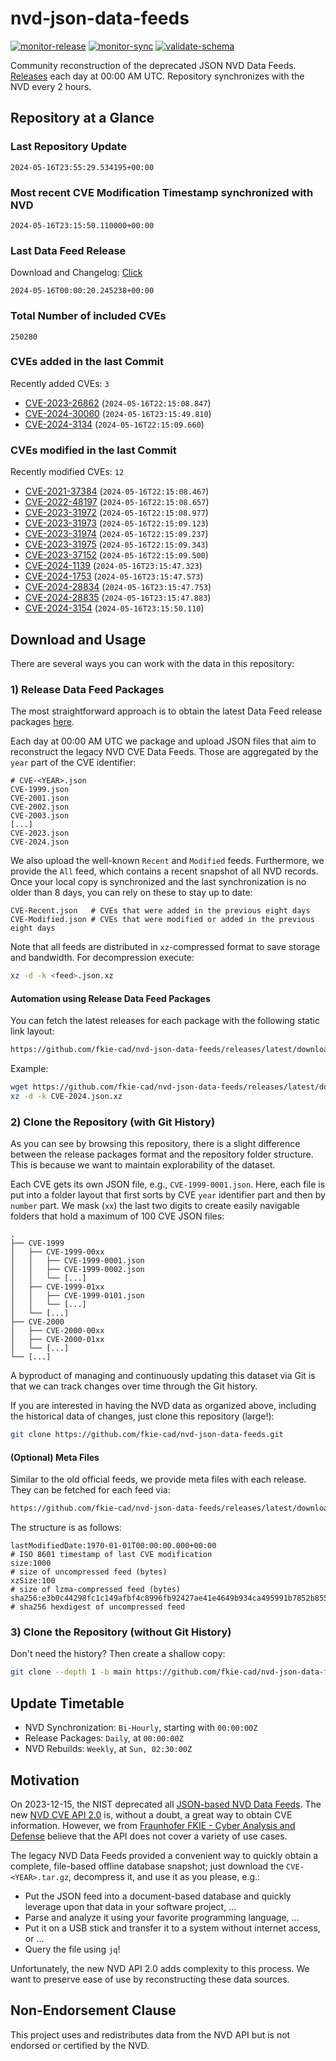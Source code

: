 # nvd-json-data-feeds

[![monitor-release](https://github.com/fkie-cad/nvd-json-data-feeds/actions/workflows/monitor_release.yml/badge.svg)](https://github.com/fkie-cad/nvd-json-data-feeds/actions/workflows/monitor_release.yml)
[![monitor-sync](https://github.com/fkie-cad/nvd-json-data-feeds/actions/workflows/monitor_sync.yml/badge.svg)](https://github.com/fkie-cad/nvd-json-data-feeds/actions/workflows/monitor_sync.yml)
[![validate-schema](https://github.com/fkie-cad/nvd-json-data-feeds/actions/workflows/validate_schema.yml/badge.svg)](https://github.com/fkie-cad/nvd-json-data-feeds/actions/workflows/validate_schema.yml)

Community reconstruction of the deprecated JSON NVD Data Feeds.
[Releases](https://github.com/fkie-cad/nvd-json-data-feeds/releases/latest) each day at 00:00 AM UTC.
Repository synchronizes with the NVD every 2 hours.

## Repository at a Glance

### Last Repository Update

```plain
2024-05-16T23:55:29.534195+00:00
```

### Most recent CVE Modification Timestamp synchronized with NVD

```plain
2024-05-16T23:15:50.110000+00:00
```

### Last Data Feed Release

Download and Changelog: [Click](https://github.com/fkie-cad/nvd-json-data-feeds/releases/latest)

```plain
2024-05-16T00:00:20.245238+00:00
```

### Total Number of included CVEs

```plain
250280
```

### CVEs added in the last Commit

Recently added CVEs: `3`

- [CVE-2023-26862](CVE-2023/CVE-2023-268xx/CVE-2023-26862.json) (`2024-05-16T22:15:08.847`)
- [CVE-2024-30060](CVE-2024/CVE-2024-300xx/CVE-2024-30060.json) (`2024-05-16T23:15:49.810`)
- [CVE-2024-3134](CVE-2024/CVE-2024-31xx/CVE-2024-3134.json) (`2024-05-16T22:15:09.660`)


### CVEs modified in the last Commit

Recently modified CVEs: `12`

- [CVE-2021-37384](CVE-2021/CVE-2021-373xx/CVE-2021-37384.json) (`2024-05-16T22:15:08.467`)
- [CVE-2022-48197](CVE-2022/CVE-2022-481xx/CVE-2022-48197.json) (`2024-05-16T22:15:08.657`)
- [CVE-2023-31972](CVE-2023/CVE-2023-319xx/CVE-2023-31972.json) (`2024-05-16T22:15:08.977`)
- [CVE-2023-31973](CVE-2023/CVE-2023-319xx/CVE-2023-31973.json) (`2024-05-16T22:15:09.123`)
- [CVE-2023-31974](CVE-2023/CVE-2023-319xx/CVE-2023-31974.json) (`2024-05-16T22:15:09.237`)
- [CVE-2023-31975](CVE-2023/CVE-2023-319xx/CVE-2023-31975.json) (`2024-05-16T22:15:09.343`)
- [CVE-2023-37152](CVE-2023/CVE-2023-371xx/CVE-2023-37152.json) (`2024-05-16T22:15:09.500`)
- [CVE-2024-1139](CVE-2024/CVE-2024-11xx/CVE-2024-1139.json) (`2024-05-16T23:15:47.323`)
- [CVE-2024-1753](CVE-2024/CVE-2024-17xx/CVE-2024-1753.json) (`2024-05-16T23:15:47.573`)
- [CVE-2024-28834](CVE-2024/CVE-2024-288xx/CVE-2024-28834.json) (`2024-05-16T23:15:47.753`)
- [CVE-2024-28835](CVE-2024/CVE-2024-288xx/CVE-2024-28835.json) (`2024-05-16T23:15:47.883`)
- [CVE-2024-3154](CVE-2024/CVE-2024-31xx/CVE-2024-3154.json) (`2024-05-16T23:15:50.110`)


## Download and Usage

There are several ways you can work with the data in this repository:

### 1) Release Data Feed Packages

The most straightforward approach is to obtain the latest Data Feed release packages [here](https://github.com/fkie-cad/nvd-json-data-feeds/releases/latest).

Each day at 00:00 AM UTC we package and upload JSON files that aim to reconstruct the legacy NVD CVE Data Feeds.
Those are aggregated by the `year` part of the CVE identifier:

```
# CVE-<YEAR>.json
CVE-1999.json
CVE-2001.json
CVE-2002.json
CVE-2003.json
[...]
CVE-2023.json
CVE-2024.json
```

We also upload the well-known `Recent` and `Modified` feeds.
Furthermore, we provide the `All` feed, which contains a recent snapshot of all NVD records.
Once your local copy is synchronized and the last synchronization is no older than 8 days, you can rely on these to stay up to date:

```plain
CVE-Recent.json   # CVEs that were added in the previous eight days
CVE-Modified.json # CVEs that were modified or added in the previous eight days
```

Note that all feeds are distributed in `xz`-compressed format to save storage and bandwidth.
For decompression execute:

```sh
xz -d -k <feed>.json.xz
```

#### Automation using Release Data Feed Packages

You can fetch the latest releases for each package with the following static link layout:

```sh
https://github.com/fkie-cad/nvd-json-data-feeds/releases/latest/download/CVE-<YEAR>.json.xz
```

Example:

```sh
wget https://github.com/fkie-cad/nvd-json-data-feeds/releases/latest/download/CVE-2024.json.xz
xz -d -k CVE-2024.json.xz
```

### 2) Clone the Repository (with Git History)

As you can see by browsing this repository, there is a slight difference between the release packages format and the repository folder structure.
This is because we want to maintain explorability of the dataset.

Each CVE gets its own JSON file, e.g., `CVE-1999-0001.json`.
Here, each file is put into a folder layout that first sorts by CVE `year` identifier part and then by `number` part.
We mask (`xx`) the last two digits to create easily navigable folders that hold a maximum of 100 CVE JSON files:

```plain
.
├── CVE-1999
│   ├── CVE-1999-00xx
│   │   ├── CVE-1999-0001.json
│   │   ├── CVE-1999-0002.json
│   │   └── [...]
│   ├── CVE-1999-01xx
│   │   ├── CVE-1999-0101.json
│   │   └── [...]
│   └── [...]
├── CVE-2000
│   ├── CVE-2000-00xx
│   ├── CVE-2000-01xx
│   └── [...]
└── [...]
```

A byproduct of managing and continuously updating this dataset via Git is that we can track changes over time through the Git history.

If you are interested in having the NVD data as organized above, including the historical data of changes, just clone this repository (large!):

```sh
git clone https://github.com/fkie-cad/nvd-json-data-feeds.git
```

#### (Optional) Meta Files

Similar to the old official feeds, we provide meta files with each release. They can be fetched for each feed via:

```sh
https://github.com/fkie-cad/nvd-json-data-feeds/releases/latest/download/CVE-<YEAR>.meta
```

The structure is as follows:

```plain
lastModifiedDate:1970-01-01T00:00:00.000+00:00                          # ISO 8601 timestamp of last CVE modification
size:1000                                                               # size of uncompressed feed (bytes)
xzSize:100                                                              # size of lzma-compressed feed (bytes)
sha256:e3b0c44298fc1c149afbf4c8996fb92427ae41e4649b934ca495991b7852b855 # sha256 hexdigest of uncompressed feed
```

### 3) Clone the Repository (without Git History)

Don't need the history? Then create a shallow copy:

```sh
git clone --depth 1 -b main https://github.com/fkie-cad/nvd-json-data-feeds.git
```


## Update Timetable

* NVD Synchronization: `Bi-Hourly`, starting with `00:00:00Z`
* Release Packages: `Daily`, at `00:00:00Z`
* NVD Rebuilds: `Weekly`, at `Sun, 02:30:00Z`


## Motivation

On 2023-12-15, the NIST deprecated all [JSON-based NVD Data Feeds](https://nvd.nist.gov/vuln/data-feeds#divRetirementBanner-1).
The new [NVD CVE API 2.0](https://nvd.nist.gov/developers/vulnerabilities) is, without a doubt, a great way to obtain CVE information.
However, we from [Fraunhofer FKIE - Cyber Analysis and Defense](https://www.fkie.fraunhofer.de/en/departments/cad.html) believe that the API does not cover a variety of use cases.

The legacy NVD Data Feeds provided a convenient way to quickly obtain a complete, file-based offline database snapshot; just download the `CVE-<YEAR>.tar.gz`, decompress it, and use it as you please, e.g.:

- Put the JSON feed into a document-based database and quickly leverage upon that data in your software project, ...
- Parse and analyze it using your favorite programming language, ...
- Put it on a USB stick and transfer it to a system without internet access, or ...
- Query the file using `jq`!

Unfortunately, the new NVD API 2.0 adds complexity to this process.
We want to preserve ease of use by reconstructing these data sources.

## Non-Endorsement Clause

This project uses and redistributes data from the NVD API but is not endorsed or certified by the NVD.